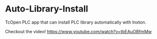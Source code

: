 # Auto-Library-Install
TcOpen PLC app that can install PLC library automatically with Inxton.

Checkout the video! https://www.youtube.com/watch?v=tbEAuOBfmMw
